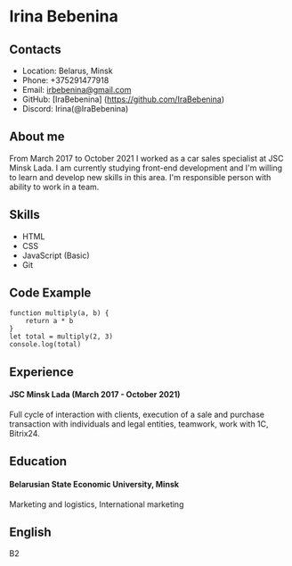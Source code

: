 # Irina Bebenina
## Contacts
* Location: Belarus, Minsk
* Phone: +375291477918
* Email: irbebenina@gmail.com
* GitHub: [IraBebenina] (https://github.com/IraBebenina)
* Discord: Irina(@IraBebenina) 
## About me
From March 2017 to October 2021 I worked as a car sales specialist at JSC Minsk Lada. I am currently studying front-end development and I'm willing to learn and develop new skills in this area. I'm responsible person with ability to work in a team.
## Skills
* HTML
* CSS
* JavaScript (Basic)
* Git
## Code Example

```
function multiply(a, b) {
    return a * b
}
let total = multiply(2, 3)
console.log(total)
```

## Experience
#### JSC Minsk Lada (March 2017 - October 2021)
Full cycle of interaction with clients, execution of a sale and purchase transaction with individuals and legal entities, teamwork, work with 1C, Bitrix24.
## Education
#### Belarusian State Economic University, Minsk
Marketing and logistics, International marketing
## English
B2